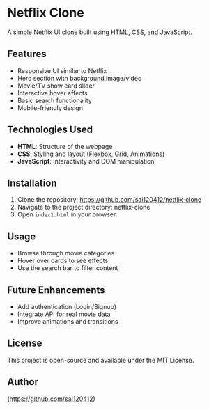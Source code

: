# Netflix Clone

A simple Netflix UI clone built using HTML, CSS, and JavaScript.

## Features
- Responsive UI similar to Netflix
- Hero section with background image/video
- Movie/TV show card slider
- Interactive hover effects
- Basic search functionality
- Mobile-friendly design

## Technologies Used
- **HTML**: Structure of the webpage
- **CSS**: Styling and layout (Flexbox, Grid, Animations)
- **JavaScript**: Interactivity and DOM manipulation

## Installation
1. Clone the repository:
 https://github.com/sai120412/netflix-clone
2. Navigate to the project directory:
   netflix-clone
3. Open `index1.html` in your browser.

## Usage
- Browse through movie categories
- Hover over cards to see effects
- Use the search bar to filter content

## Future Enhancements
- Add authentication (Login/Signup)
- Integrate API for real movie data
- Improve animations and transitions

## License
This project is open-source and available under the MIT License.

## Author
(https://github.com/sai120412)
